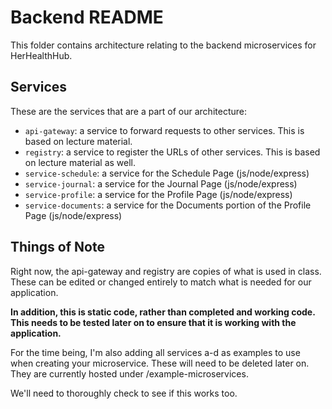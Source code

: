 # Backend README
This folder contains architecture relating to the backend microservices for HerHealthHub.

## Services
These are the services that are a part of our architecture:
- `api-gateway`: a service to forward requests to other services. This is based on lecture material.
- `registry`: a service to register the URLs of other services. This is based on lecture material as well.
- `service-schedule`: a service for the Schedule Page (js/node/express)
- `service-journal`: a service for the Journal Page (js/node/express)
- `service-profile`: a service for the Profile Page (js/node/express)
- `service-documents`: a service for the Documents portion of the Profile Page (js/node/express)

## Things of Note
Right now, the api-gateway and registry are copies of what is used in class. These can be edited or changed entirely to match what is needed for our application. 

**In addition, this is static code, rather than completed and working code. This needs to be tested later on to ensure that it is working with the application.**

For the time being, I'm also adding all services a-d as examples to use when creating your microservice. These will need to be deleted later on. They are currently hosted under /example-microservices.

We'll need to thoroughly check to see if this works too. 

